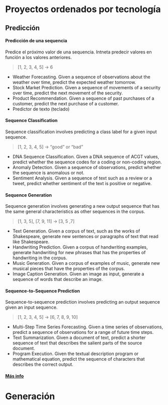 # Proyectos ordenados por tecnología

## Predicción

#### Predicción de una sequencia

Predice el próximo valor de una sequencia. Intneta predecir valores en función a los valores anteriores.

> [1, 2, 3, 4, 5] -> 6


* Weather Forecasting. Given a sequence of observations about the weather over time, predict the expected weather tomorrow.
* Stock Market Prediction. Given a sequence of movements of a security over time, predict the next movement of the security.
* Product Recommendation. Given a sequence of past purchases of a customer, predict the next purchase of a customer.
* Predictor de texto (teclado)

#### Sequence Classification

Sequence classification involves predicting a class label for a given input sequence.

> [1, 2, 3, 4, 5] -> “good” or “bad”

* DNA Sequence Classification. Given a DNA sequence of ACGT values, predict whether the sequence codes for a coding or non-coding region.
* Anomaly Detection. Given a sequence of observations, predict whether the sequence is anomalous or not.
* Sentiment Analysis. Given a sequence of text such as a review or a tweet, predict whether sentiment of the text is positive or negative.

#### Sequence Generation

Sequence generation involves generating a new output sequence that has the same general characteristics as other sequences in the corpus.

> [1, 3, 5], [7, 9, 11] -> [3, 5 ,7]

* Text Generation. Given a corpus of text, such as the works of Shakespeare, generate new sentences or paragraphs of text that read like Shakespeare.
* Handwriting Prediction. Given a corpus of handwriting examples, generate handwriting for new phrases that has the properties of handwriting in the corpus.
* Music Generation. Given a corpus of examples of music, generate new musical pieces that have the properties of the corpus.
* Image Caption Generation. Given an image as input, generate a sequence of words that describe an image.

#### Sequence-to-Sequence Prediction

Sequence-to-sequence prediction involves predicting an output sequence given an input sequence.

> [1, 2, 3, 4, 5] -> [6, 7, 8, 9, 10]

* Multi-Step Time Series Forecasting. Given a time series of observations, predict a sequence of observations for a range of future time steps.
* Text Summarization. Given a document of text, predict a shorter sequence of text that describes the salient parts of the source document.
* Program Execution. Given the textual description program or mathematical equation, predict the sequence of characters that describes the correct output.

#### [Más info](https://machinelearningmastery.com/sequence-prediction/)


# Generación

